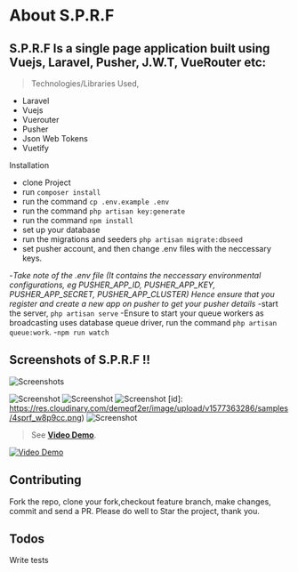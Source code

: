 # About S.P.R.F 
## S.P.R.F Is a single page application built using Vuejs, Laravel, Pusher, J.W.T, VueRouter etc: 

> Technologies/Libraries Used,
+   Laravel
+   Vuejs
+   Vuerouter
+   Pusher
+   Json Web Tokens
+   Vuetify


Installation

- clone Project
- run `composer install`
- run the command `cp .env.example .env`
- run the command `php artisan key:generate`
- run the command `npm install`
- set up your database
- run the migrations and seeders `php artisan migrate:dbseed`
- set pusher account, and then change .env files with the neccessary keys.

-*Take note of the .env file (It contains the neccessary environmental configurations, eg PUSHER_APP_ID, PUSHER_APP_KEY, PUSHER_APP_SECRET, PUSHER_APP_CLUSTER)*
*Hence ensure that you register and create a new app on pusher to get your pusher details*
-start the server, `php artisan serve`
-Ensure to start your queue workers as broadcasting uses database queue driver, run the command `php artisan queue:work`.
-`npm run watch`

## Screenshots of S.P.R.F !!
![Screenshots](https://res.cloudinary.com/demeqf2er/image/upload/v1577363287/samples/1sprf_jqvwmd.png)

![Screenshot](https://res.cloudinary.com/demeqf2er/image/upload/v1577363287/samples/1sprf_jqvwmd.png)
![Screenshot](https://res.cloudinary.com/demeqf2er/image/upload/v1577363287/samples/5sprf_vc77fa.png)
![Screenshot](https://res.cloudinary.com/demeqf2er/image/upload/v1577363286/samples/3sprf_y3ymdx.png)
[id]: https://res.cloudinary.com/demeqf2er/image/upload/v1577363286/samples/4sprf_w8p9cc.png)
![Screenshot](https://res.cloudinary.com/demeqf2er/image/upload/v1577363286/samples/2sprf_evl6eu.png)

> See **[Video Demo](https://res.cloudinary.com/demeqf2er/video/upload/v1577369337/samples/hNLbY1y3It_jat1hk.mp4)**.

[![Video Demo](https://res.cloudinary.com/demeqf2er/image/upload/v1577363286/samples/3sprf_y3ymdx.png)](https://res.cloudinary.com/demeqf2er/video/upload/v1577369337/samples/hNLbY1y3It_jat1hk.mp4 "Demo Video")

## Contributing
Fork the repo, clone your fork,checkout feature branch, make changes, commit and send a PR. Please do well to Star the project, thank you.

## Todos
Write tests


